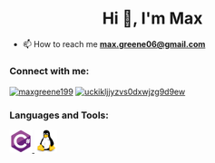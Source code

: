 <h1 align="center">Hi 👋, I'm Max</h1>

- 📫 How to reach me **max.greene06@gmail.com**

<h3 align="left">Connect with me:</h3>
<p align="left">
<a href="https://twitter.com/maxgreene199" target="blank"><img align="center" src="https://raw.githubusercontent.com/rahuldkjain/github-profile-readme-generator/master/src/images/icons/Social/twitter.svg" alt="maxgreene199" height="30" width="40" /></a>
<a href="https://www.youtube.com/channel/UCkIKLJJYZvs0DXwjzG9d9Ew" target="blank"><img align="center" src="https://raw.githubusercontent.com/rahuldkjain/github-profile-readme-generator/master/src/images/icons/Social/youtube.svg" alt="uckikljjyzvs0dxwjzg9d9ew" height="30" width="40" /></a>
</p>

<h3 align="left">Languages and Tools:</h3>
<p align="left"> <a href="https://www.w3schools.com/cs/" target="_blank" rel="noreferrer"> <img src="https://raw.githubusercontent.com/devicons/devicon/master/icons/csharp/csharp-original.svg" alt="csharp" width="40" height="40"/> </a> <a href="https://www.linux.org/" target="_blank" rel="noreferrer"> <img src="https://raw.githubusercontent.com/devicons/devicon/master/icons/linux/linux-original.svg" alt="linux" width="40" height="40"/> </a> </p>

